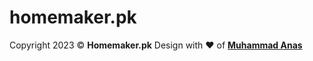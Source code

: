 # homemaker.pk
Copyright 2023 © <strong>Homemaker.pk</strong> Design with ❤️ of
<strong><a href="https://anas.zarin.solutions/" target="_blank">Muhammad Anas</a></strong>
